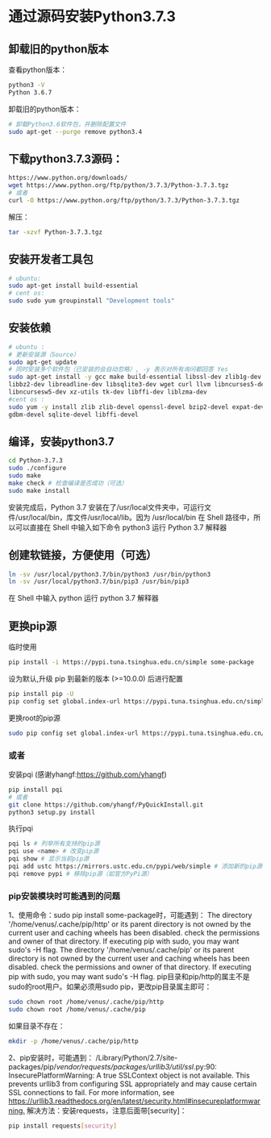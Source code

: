 # 通过源码安装Python3.7.3

## 卸载旧的python版本

查看python版本：

```bash
python3 -V
Python 3.6.7
```

卸载旧的python版本：

```bash
# 卸载Python3.6软件包，并删除配置文件
sudo apt-get --purge remove python3.4
```

## 下载python3.7.3源码：

```bash
https://www.python.org/downloads/
wget https://www.python.org/ftp/python/3.7.3/Python-3.7.3.tgz
# 或者
curl -O https://www.python.org/ftp/python/3.7.3/Python-3.7.3.tgz
```

解压：

```bash
tar -xzvf Python-3.7.3.tgz
```

## 安装开发者工具包

```bash
# ubuntu:
sudo apt-get install build-essential
# cent os:
sudo sudo yum groupinstall "Development tools"
```

## 安装依赖

```bash
# ubuntu :
# 更新安装源（Source）
sudo apt-get update
# 同时安装多个软件包（已安装的会自动忽略）, -y 表示对所有询问都回答 Yes
sudo apt-get install -y gcc make build-essential libssl-dev zlib1g-dev \
libbz2-dev libreadline-dev libsqlite3-dev wget curl llvm libncurses5-dev \
libncursesw5-dev xz-utils tk-dev libffi-dev liblzma-dev
#cent os :
sudo yum -y install zlib zlib-devel openssl-devel bzip2-devel expat-devel \
gdbm-devel sqlite-devel libffi-devel
```

## 编译，安装python3.7

```bash
cd Python-3.7.3
sudo ./configure
sudo make
make check # 检查编译是否成功（可选）
sudo make install
```

安装完成后，Python 3.7 安装在了/usr/local文件夹中，可运行文件/usr/local/bin，库文件/usr/local/lib。因为 /usr/local/bin 在 Shell 路径中，所以可以直接在 Shell 中输入如下命令 python3 运行 Python 3.7 解释器

## 创建软链接，方便使用（可选）

```bash
ln -sv /usr/local/python3.7/bin/python3 /usr/bin/python3
ln -sv /usr/local/python3.7/bin/pip3 /usr/bin/pip3
```

在 Shell 中输入 python 运行 python 3.7 解释器

## 更换pip源

临时使用

```bash
pip install -i https://pypi.tuna.tsinghua.edu.cn/simple some-package
```

设为默认,升级 pip 到最新的版本 (>=10.0.0) 后进行配置

```bash
pip install pip -U
pip config set global.index-url https://pypi.tuna.tsinghua.edu.cn/simple
```

更换root的pip源

```bash
sudo pip config set global.index-url https://pypi.tuna.tsinghua.edu.cn/simple
```

### 或者

安装pqi (感谢yhangf:<https://github.com/yhangf>)

```bash
pip install pqi
# 或者
git clone https://github.com/yhangf/PyQuickInstall.git
python3 setup.py install
```

执行pqi

```bash
pqi ls # 列举所有支持的pip源
pqi use <name> # 改变pip源
pqi show # 显示当前pip源
pqi add ustc https://mirrors.ustc.edu.cn/pypi/web/simple # 添加新的pip源(如添加USTC源
pqi remove pypi # 移除pip源（如官方PyPi源）
```

### pip安装模块时可能遇到的问题

1、使用命令：sudo pip install some-package时，可能遇到：
The directory '/home/venus/.cache/pip/http' or its parent directory is not owned by the current user and caching wheels has been disabled. check the permissions and owner of that directory. If executing pip with sudo, you may want sudo's -H flag.
The directory '/home/venus/.cache/pip' or its parent directory is not owned by the current user and caching wheels has been disabled. check the permissions and owner of that directory. If executing pip with sudo, you may want sudo's -H flag.
pip目录和pip/http的属主不是sudo的root用户。如果必须用sudo pip，更改pip目录属主即可：

```bash
sudo chown root /home/venus/.cache/pip/http
sudo chown root /home/venus/.cache/pip
```

如果目录不存在：

```bash
mkdir -p /home/venus/.cache/pip/http
```

2、pip安装时，可能遇到：
/Library/Python/2.7/site-packages/pip/_vendor/requests/packages/urllib3/util/ssl_.py:90: InsecurePlatformWarning: A true SSLContext object is not available. This prevents urllib3 from configuring SSL appropriately and may cause certain SSL connections to fail. For more information, see <https://urllib3.readthedocs.org/en/latest/security.html#insecureplatformwarning.>
解决方法：安装requests，注意后面带[security]：

```bash
pip install requests[security]
```